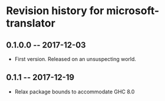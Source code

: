 # Revision history for microsoft-translator

## 0.1.0.0  -- 2017-12-03

* First version. Released on an unsuspecting world.

## 0.1.1  -- 2017-12-19

* Relax package bounds to accommodate GHC 8.0

